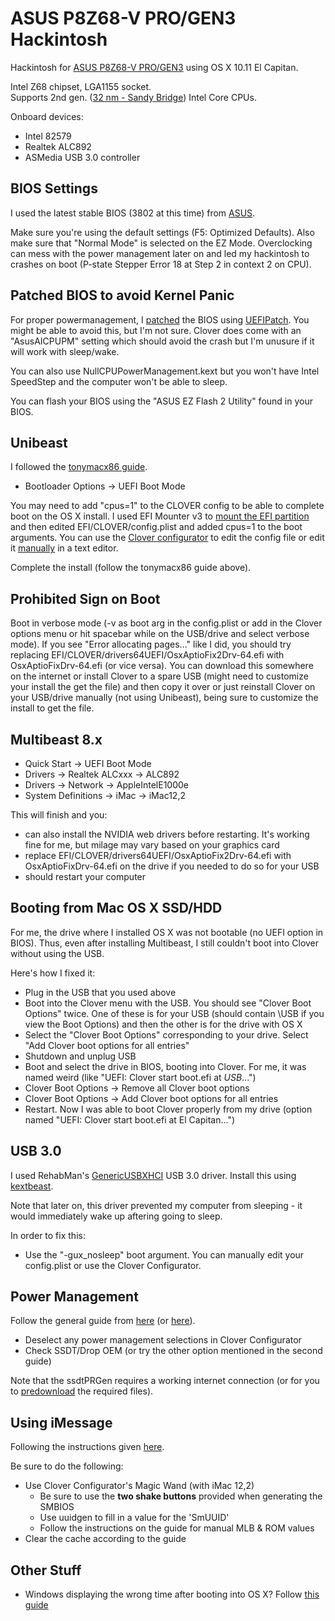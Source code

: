# ASUS P8Z68-V PRO/GEN3 Hackintosh

Hackintosh for [ASUS P8Z68-V PRO/GEN3](https://www.asus.com/Motherboards/P8Z68V_PROGEN3/) using OS X 10.11 El Capitan.

Intel Z68 chipset, LGA1155 socket.  
Supports 2nd gen. ([32 nm - Sandy Bridge](http://en.wikipedia.org/wiki/Sandy_Bridge)) Intel Core CPUs.

Onboard devices:
- Intel 82579
- Realtek ALC892
- ASMedia USB 3.0 controller

## BIOS Settings

I used the latest stable BIOS (3802 at this time) from [ASUS](https://www.asus.com/Motherboards/P8Z68V_PROGEN3/HelpDesk_Download/).

Make sure you're using the default settings (F5: Optimized Defaults). Also make sure that "Normal Mode" is selected on the EZ Mode. Overclocking can mess with the power management later on and led my hackintosh to crashes on boot (P-state Stepper Error 18 at Step 2 in context 2 on CPU).

## Patched BIOS to avoid Kernel Panic

For proper powermanagement, I [patched](http://www.insanelymac.com/forum/topic/285444-uefipatch-uefi-patching-utility/) the BIOS using [UEFIPatch](https://github.com/LongSoft/UEFITool/releases/tag/0.21.5). You might be able to avoid this, but I'm not sure. Clover does come with an "AsusAICPUPM" setting which should avoid the crash but I'm unusure if it will work with sleep/wake.

You can also use NullCPUPowerManagement.kext but you won't have Intel SpeedStep and the computer won't be able to sleep.

You can flash your BIOS using the "ASUS EZ Flash 2 Utility" found in your BIOS.

## Unibeast

I followed the [tonymacx86 guide](http://www.tonymacx86.com/el-capitan-desktop-guides/172672-unibeast-install-os-x-el-capitan-any-supported-intel-based-pc.html).
- Bootloader Options -> UEFI Boot Mode

You may need to add "cpus=1" to the CLOVER config to be able to complete boot on the OS X install. I used EFI Mounter v3 to [mount the EFI partition](http://www.tonymacx86.com/basics/174321-how-mount-efi-partition.html) and then edited EFI/CLOVER/config.plist and added cpus=1 to the boot arguments. You can use the [Clover configurator](http://mackie100projects.altervista.org/clover-configurator/) to edit the config file or edit it [manually](http://clover-wiki.zetam.org/Configuration) in a text editor.

Complete the install (follow the tonymacx86 guide above).

## Prohibited Sign on Boot

Boot in verbose mode (-v as boot arg in the config.plist or add in the Clover options menu or hit spacebar while on the USB/drive and select verbose mode). If you see "Error allocating pages..." like I did, you should try replacing EFI/CLOVER/drivers64UEFI/OsxAptioFix2Drv-64.efi with OsxAptioFixDrv-64.efi (or vice versa). You can download this somewhere on the internet or install Clover to a spare USB (might need to customize your install the get the file) and then copy it over or just reinstall Clover on your USB/drive manually (not using Unibeast), being sure to customize the install to get the file.

## Multibeast 8.x

- Quick Start -> UEFI Boot Mode
- Drivers -> Realtek ALCxxx -> ALC892
- Drivers -> Network -> AppleIntelE1000e
- System Definitions -> iMac -> iMac12,2

This will finish and you:
- can also install the NVIDIA web drivers before restarting. It's working fine for me, but milage may vary based on your graphics card
- replace EFI/CLOVER/drivers64UEFI/OsxAptioFix2Drv-64.efi with OsxAptioFixDrv-64.efi on the drive if you needed to do so for your USB
- should restart your computer

## Booting from Mac OS X SSD/HDD

For me, the drive where I installed OS X was not bootable (no UEFI option in BIOS). Thus, even after installing Multibeast, I still couldn't boot into Clover without using the USB.

Here's how I fixed it:
- Plug in the USB that you used above
- Boot into the Clover menu with the USB. You should see "Clover Boot Options" twice. One of these is for your USB (should contain \\USB if you view the Boot Options) and then the other is for the drive with OS X
- Select the "Clover Boot Options" corresponding to your drive. Select "Add Clover boot options for all entries"
- Shutdown and unplug USB
- Boot and select the drive in BIOS, booting into Clover. For me, it was named weird (like "UEFI: Clover start boot.efi at *USB*...")
- Clover Boot Options -> Remove all Clover boot options
- Clover Boot Options -> Add Clover boot options for all entries
- Restart. Now I was able to boot Clover properly from my drive (option named "UEFI: Clover start boot.efi at El Capitan...")

## USB 3.0

I used RehabMan's [GenericUSBXHCI](https://github.com/RehabMan/OS-X-Generic-USB3) USB 3.0 driver. Install this using [kextbeast](http://tonymacx86.blogspot.com/2010/08/kextbeast-simple-kext-installer.html).

Note that later on, this driver prevented my computer from sleeping - it would immediately wake up aftering going to sleep.

In order to fix this:
- Use the "-gux_nosleep" boot argument. You can manually edit your config.plist or use the Clover Configurator. 

## Power Management

Follow the general guide from [here](http://www.tonymacx86.com/ssdt/177456-quick-guide-generate-ssdt-cpu-power-management.html) (or [here](http://www.tonymacx86.com/mavericks-desktop-support/128926-mavericks-native-cpu-igpu-power-management.html)).
- Deselect any power management selections in Clover Configurator
- Check SSDT/Drop OEM (or try the other option mentioned in the second guide)

Note that the ssdtPRGen requires a working internet connection (or for you to [predownload](https://github.com/Piker-Alpha/ssdtPRGen.sh) the required files).

## Using iMessage

Following the instructions given [here](http://www.tonymacx86.com/general-help/110471-how-fix-imessage.html).

Be sure to do the following:
- Use Clover Configurator's Magic Wand (with iMac 12,2)
  * Be sure to use the **two shake buttons** provided when generating the SMBIOS
  * Use uuidgen to fill in a value for the 'SmUUID'
  * Follow the instructions on the guide for manual MLB & ROM values
- Clear the cache according to the guide

## Other Stuff

- Windows displaying the wrong time after booting into OS X? Follow [this guide](http://lifehacker.com/5742148/fix-windows-clock-issues-when-dual-booting-with-os-x)
